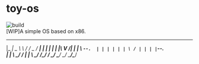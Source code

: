 # toy-os
![build](https://github.com/hszzz/toy-os/workflows/build/badge.svg?branch=main)  
[WIP]A simple OS based on x86.  



 _____ _______   _______ _____ 
|_   _|  _  \ \ / /  _  /  ___|
  | | | | | |\ V /| | | \ `--. 
  | | | | | | \ / | | | |`--. \
  | | \ \_/ / | | \ \_/ /\__/ /
  \_/  \___/  \_/  \___/\____/ 
                               
                               
